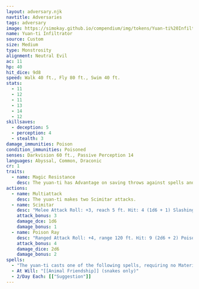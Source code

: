 ```yaml
---
layout: adversary.njk
navtitle: Adversaries
tags: adversary
image: https://simokay.github.io/compendium/img/tokens/Yuan-ti%20Infiltrator.webp
name: Yuan-ti Infiltrator
source: Custom
size: Medium
type: Monstrosity
alignment: Neutral Evil
ac: 11
hp: 40
hit_dice: 9d8
speed: Walk 40 ft., Fly 80 ft., Swim 40 ft.
stats:
  - 11
  - 12
  - 11
  - 13
  - 14
  - 12
skillsaves:
  - deception: 5
  - perception: 4
  - stealth: 3
damage_immunities: Poison
condition_immunities: Poisoned
senses: Darkvision 60 ft., Passive Perception 14
languages: Abyssal, Common, Draconic
cr: 1
traits:
  - name: Magic Resistance
    desc: The yuan-ti has Advantage on saving throws against spells and other magical effects.
actions:
  - name: Multiattack
    desc: The yuan-ti makes two Scimitar attacks.
  - name: Scimitar
    desc: "Melee Attack Roll: +3, reach 5 ft. Hit: 4 (1d6 + 1) Slashing damage."
    attack_bonus: 3
    damage_dce: 1d6
    damage_bonus: 1
  - name: Poison Ray
    desc: "Ranged Attack Roll: +4, range 120 ft. Hit: 9 (2d6 + 2) Poison damage."
    attack_bonus: 4
    damage_dice: 2d6
    damage_bonus: 2
spells:
  - "The yuan-ti casts one of the following spells, requiring no Material components and using Wisdom as the spellcasting ability (spell save DC 12):"
  - At Will: "[[Animal Friendship]] (snakes only)"
  - 2/Day Each: [["Suggestion"]]
---
```



